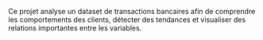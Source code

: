 Ce projet analyse un dataset de transactions bancaires afin de comprendre les comportements des clients, détecter des tendances et visualiser des relations importantes entre les variables.
